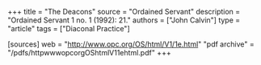 +++
title = "The Deacons"
source = "Ordained Servant"
description = "Ordained Servant 1 no. 1 (1992): 21."
authors = ["John Calvin"]
type = "article"
tags = ["Diaconal Practice"]

[sources]
web = "http://www.opc.org/OS/html/V1/1e.html"
"pdf archive" = "/pdfs/httpwwwopcorgOShtmlV11ehtml.pdf"
+++
